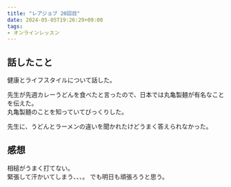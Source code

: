 ```yaml
---
title: "レアジョブ 20回目"
date: 2024-05-05T19:26:29+09:00
tags:
- オンラインレッスン
---
```


## 話したこと

健康とライフスタイルについて話した。

先生が先週カレーうどんを食べたと言ったので、日本では丸亀製麺が有名なことを伝えた。  
丸亀製麺のことを知っていてびっくりした。

先生に、うどんとラーメンの違いを聞かれたけどうまく答えられなかった。


## 感想

相槌がうまく打てない。  
緊張して汗かいてしまう、、、。
でも明日も頑張ろうと思う。